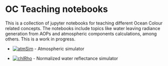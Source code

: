# OC Teaching notebooks

This is a collection of jupyter notebooks for teaching different Ocean Colour related concepts. The notebooks include topics like water leaving radiance generation from AOPs and atmospheric components calculations, among others. This is a work in progress.


* [![atmSim](https://mybinder.org/badge_logo.svg)](https://mybinder.org/v2/gh/OC-Teaching-notebooks/master?filepath=notebooks%2FatmSim.ipynb) - Atmospheric simulator

* [![chlRho](https://mybinder.org/badge_logo.svg)](https://mybinder.org/v2/gh/OC-Teaching-notebooks/master?filepath=notebooks%2FchlRho.ipynb) - Normalized water reflectance simulator

